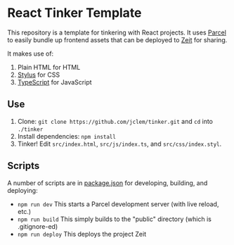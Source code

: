 # React Tinker Template

This repository is a template for tinkering with React projects. It uses [Parcel](https://parceljs.org) to easily bundle up frontend assets that can be deployed to [Zeit](https://zeit.co) for sharing.

It makes use of:

1. Plain HTML for HTML
1. [Stylus](http://stylus-lang.com) for CSS
1. [TypeScript](https://www.typescriptlang.org) for JavaScript

## Use

1. Clone: `git clone https://github.com/jclem/tinker.git` and `cd` into `./tinker`
1. Install dependencies: `npm install`
1. Tinker! Edit `src/index.html`, `src/js/index.ts`, and `src/css/index.styl`.

## Scripts

A number of scripts are in [package.json](package.json) for developing, building, and deploying:

- `npm run dev` This starts a Parcel development server (with live reload, etc.)
- `npm run build` This simply builds to the "public" directory (which is .gitignore-ed)
- `npm run deploy` This deploys the project Zeit
